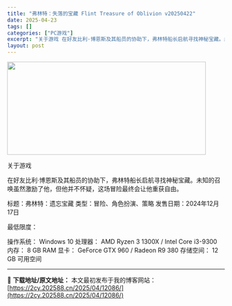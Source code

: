 ```yaml
---
title: "弗林特：失落的宝藏 Flint Treasure of Oblivion v20250422"
date: 2025-04-23
tags: []
categories: ["PC游戏"]
excerpt: "关于游戏 在好友比利·博恩斯及其船员的协助下，弗林特船长启航寻找神秘宝藏。未知的召唤虽然激励了他，但他并不怀疑，这场冒险最终会让他重获自由。 标题：弗林特：遗忘宝藏 类型：冒险、角色扮演、策略 发售日期：2024年12月17日 最低限度： 操作系统： Windows 10 处理器： AMD Ryze&hellip;"
layout: post
---
```


<img class="aligncenter size-full wp-image-12083" src="https://2cy.202588.cn/wp-content/uploads/2025/04/2025042314460838.webp" alt="" width="460" height="215" />

关于游戏

在好友比利·博恩斯及其船员的协助下，弗林特船长启航寻找神秘宝藏。未知的召唤虽然激励了他，但他并不怀疑，这场冒险最终会让他重获自由。

标题：弗林特：遗忘宝藏
类型：冒险、角色扮演、策略
发售日期：2024年12月17日

最低限度：

操作系统： Windows 10
处理器： AMD Ryzen 3 1300X / Intel Core i3-9300
内存： 8 GB RAM
显卡： GeForce GTX 960 / Radeon R9 380
存储空间： 12 GB 可用空间

---
📖 **下载地址/原文地址：** 本文最初发布于我的博客网站：[https://2cy.202588.cn/2025/04/12086/](https://2cy.202588.cn/2025/04/12086/)
